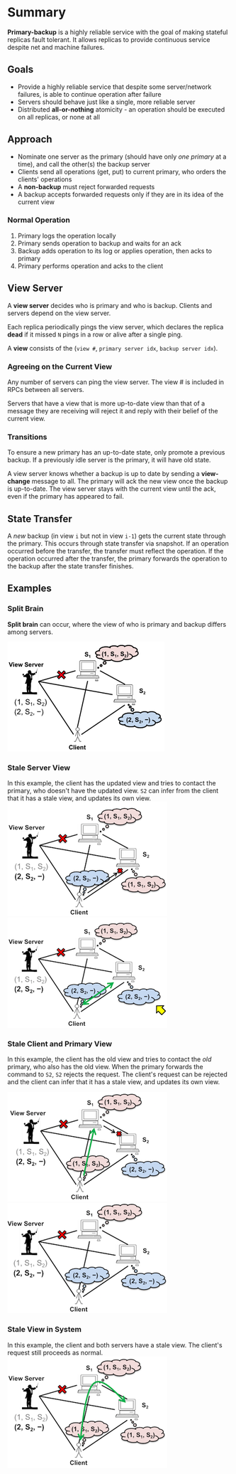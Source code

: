 # Summary
**Primary-backup** is a highly reliable service with the goal of making stateful replicas fault tolerant. It allows replicas to provide continuous service despite net and machine failures.

## Goals
* Provide a highly reliable service that despite some server/network failures, is able to continue operation after failure  
* Servers should behave just like a single, more reliable server
* Distributed **all-or-nothing** atomicity - an operation should be executed on all replicas, or none at all

## Approach
* Nominate one server as the primary (should have only *one primary* at a time), and call the other(s) the backup server  
* Clients send all operations (get, put) to current primary, who orders the clients' operations
* A **non-backup** must reject forwarded requests
* A backup accepts forwarded requests only if they are in its idea of the current view

### Normal Operation
1. Primary logs the operation locally
2. Primary sends operation to backup and waits for an ack
3. Backup adds operation to its log or applies operation, then acks to primary
4. Primary performs operation and acks to the client 

## View Server
A **view server** decides who is primary and who is backup. Clients and servers depend on the view server.

Each replica periodically pings the view server, which declares the replica **dead** if it missed `N` pings in a row or alive after a single ping.

A **view** consists of the (`view #`, `primary server idx`, `backup server idx`). 

### Agreeing on the Current View
Any number of servers can ping the view server. The view # is included in RPCs between all servers.

Servers that have a view that is more up-to-date view than that of a message they are receiving will reject it and reply with their belief of the current view.

### Transitions
To ensure a new primary has an up-to-date state, only promote a previous backup. If a previously idle server is the primary, it will have old state.

A view server knows whether a backup is up to date by sending a **view-change** message to all. The primary will ack the new view once the backup is up-to-date. The view server stays with the current view until the ack, even if the primary has appeared to fail.

## State Transfer
A *new* backup (in view `i` but not in view `i-1`) gets the current state through the primary. This occurs through state transfer via snapshot. If an operation occurred before the transfer, the transfer must reflect the operation. If the operation occurred after the transfer, the primary forwards the operation to the backup after the state transfer finishes.

## Examples
### Split Brain
**Split brain** can occur, where the view of who is primary and backup differs among servers.

![primary-backup](/primary-backup/split_brain.png)

### Stale Server View
In this example, the client has the updated view and tries to contact the primary, who doesn't have the updated view. `S2` can infer from the client that it has a stale view, and updates its own view.
![primary-backup](/primary-backup/ex1_1.png)  
![primary-backup](/primary-backup/ex1_2.png)  

### Stale Client and Primary View
In this example, the client has the old view and tries to contact the *old* primary, who also has the old view. When the primary forwards the command to `S2`, `S2` rejects the request. The client's request can be rejected and the client can infer that it has a stale view, and updates its own view.

![primary-backup](/primary-backup/ex2_1.png)  
![primary-backup](/primary-backup/ex2_2.png)  

### Stale View in System
In this example, the client and both servers have a stale view. The client's request still proceeds as normal.  
![primary-backup](/primary-backup/ex3.png)  


